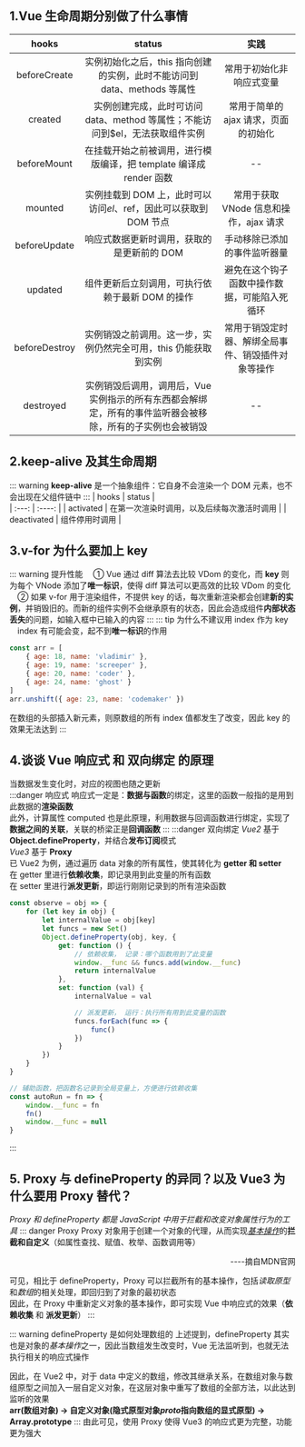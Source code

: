## 1.Vue 生命周期分别做了什么事情

|     hooks     |                                                   status                                                   |                        实践                        |
| :-----------: | :--------------------------------------------------------------------------------------------------------: | :------------------------------------------------: |
| beforeCreate  |                  实例初始化之后，this 指向创建的实例，此时不能访问到 data、methods 等属性                  |              常用于初始化非响应式变量              |
|    created    |               实例创建完成，此时可访问 data、method 等属性；不能访问到$el，无法获取组件实例                |        常用于简单的 ajax 请求，页面的初始化        |
|  beforeMount  |                     在挂载开始之前被调用，进行模版编译，把 template 编译成 render 函数                     |                         --                         |
|    mounted    |                     实例挂载到 DOM 上，此时可以访问$el、$ref，因此可以获取到 DOM 节点                      |       常用于获取 VNode 信息和操作，ajax 请求       |
| beforeUpdate  |                                 响应式数据更新时调用，获取的是更新前的 DOM                                 |            手动移除已添加的事件监听器量            |
|    updated    |                              组件更新后立刻调用，可执行依赖于最新 DOM 的操作                               |    避免在这个钩子函数中操作数据，可能陷入死循环    |
| beforeDestroy |                      实例销毁之前调用。这一步，实例仍然完全可用，this 仍能获取到实例                       | 常用于销毁定时器、解绑全局事件、销毁插件对象等操作 |
|   destroyed   | 实例销毁后调用，调用后，Vue 实例指示的所有东西都会解绑定，所有的事件监听器会被移除，所有的子实例也会被销毁 |                         --                         |

## 2.keep-alive 及其生命周期

::: warning
**keep-alive** 是一个抽象组件：它自身不会渲染一个 DOM 元素，也不会出现在父组件链中
:::
| hooks | status |  
| :---: | :----: |
| activated | 在第一次渲染时调用，以及后续每次激活时调用 |
| deactivated | 组件停用时调用 |

## 3.v-for 为什么要加上 key

::: warning 提升性能
&emsp;① Vue 通过 diff 算法去比较 VDom 的变化，而 **key** 则为每个 VNode 添加了**唯一标识**，使得 diff 算法可以更高效的比较 VDom 的变化  
&emsp;② 如果 v-for 用于渲染组件，不提供 key 的话，每次重新渲染都会创建**新的实例**，并销毁旧的。而新的组件实例不会继承原有的状态，因此会造成组件**内部状态丢失**的问题，如输入框中已输入的内容
:::
::: tip 为什么不建议用 index 作为 key
&emsp;index 有可能会变，起不到**唯一标识**的作用

```js
const arr = [
	{ age: 18, name: 'vladimir' },
	{ age: 19, name: 'screeper' },
	{ age: 20, name: 'coder' },
	{ age: 24, name: 'ghost' }
]
arr.unshift({ age: 23, name: 'codemaker' })
```

在数组的头部插入新元素，则原数组的所有 index 值都发生了改变，因此 key 的效果无法达到
:::

## 4.谈谈 Vue 响应式 和 双向绑定 的原理

当数据发生变化时，对应的视图也随之更新  
:::danger 响应式
响应式一定是：**数据与函数**的绑定，这里的函数一般指的是用到此数据的**渲染函数**  
此外，计算属性 computed 也是此原理，利用数据与回调函数进行绑定，实现了**数据之间的关联**，关联的桥梁正是**回调函数**
:::
:::danger 双向绑定
_Vue2_ 基于 **Object.defineProperty**，并结合**发布订阅**模式  
_Vue3_ 基于 **Proxy**  
已 Vue2 为例，通过遍历 data 对象的所有属性，使其转化为 **getter 和 setter**  
在 getter 里进行**依赖收集**，即记录用到此变量的所有函数  
在 setter 里进行**派发更新**，即运行刚刚记录到的所有渲染函数

```js
const observe = obj => {
	for (let key in obj) {
		let internalValue = obj[key]
		let funcs = new Set()
		Object.defineProperty(obj, key, {
			get: function () {
				// 依赖收集， 记录：哪个函数用到了此变量
				window.__func && funcs.add(window.__func)
				return internalValue
			},
			set: function (val) {
				internalValue = val

				// 派发更新， 运行：执行所有用到此变量的函数
				funcs.forEach(func => {
					func()
				})
			}
		})
	}
}

// 辅助函数，把函数名记录到全局变量上，方便进行依赖收集
const autoRun = fn => {
	window.__func = fn
	fn()
	window.__func = null
}
```

:::

## 5. Proxy 与 defineProperty 的异同？以及 Vue3 为什么要用 Proxy 替代？

_Proxy 和 defineProperty 都是 JavaScript 中用于拦截和改变对象属性行为的工具_
::: danger Proxy
Proxy 对象用于创建一个对象的代理，从而实现[_基本操作_](https://tc39.es/ecma262/#sec-object-internal-methods-and-internal-slots)的**拦截和自定义**（如属性查找、赋值、枚举、函数调用等）

<p align="right">----摘自MDN官网</p>

可见，相比于 defineProperty，Proxy 可以拦截所有的基本操作，包括*读取原型*和*数组*的相关处理，即回归到了对象的最初状态  
因此，在 Proxy 中重新定义对象的基本操作，即可实现 Vue 中响应式的效果（**依赖收集** 和 **派发更新**）
:::

::: warning defineProperty 是如何处理数组的
上述提到，defineProperty 其实也是对象的*基本操作*之一，因此当数组发生改变时，Vue 无法监听到，也就无法执行相关的响应式操作

因此，在 Vue2 中，对于 data 中定义的数组，修改其继承关系，在数组对象与数组原型之间加入一层自定义对象，在这层对象中重写了数组的全部方法，以此达到监听的效果  
**arr(数组对象) -> 自定义对象(隐式原型对象*proto*指向数组的显式原型) -> Array.prototype**
:::
由此可见，使用 Proxy 使得 Vue3 的响应式更为完整，功能更为强大
